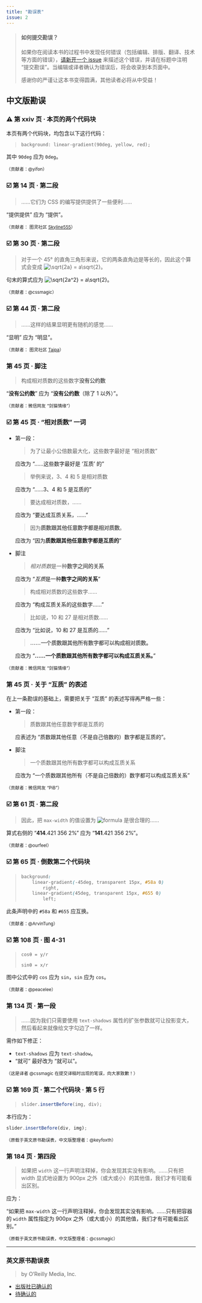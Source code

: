 ```yaml
---
title: "勘误表"
issue: 2
---
```


> #### 如何提交勘误？ <a name="how-to">&nbsp;</a>
> 
> 如果你在阅读本书的过程书中发现任何错误（包括编辑、排版、翻译、技术等方面的错误），[请新开一个 issue](https://github.com/cssmagic/CSS-Secrets/issues/new) 来描述这个错误，并请在标题中注明 “提交勘误”。当编辑或译者确认为错误后，将会收录到本页面中。
> 
> 感谢你的严谨让这本书变得圆满，其他读者必将从中受益！


## 中文版勘误 <a name="zh">&nbsp;</a>

### ⚠️ 第 xxiv 页 · 本页的两个代码块

本页有两个代码块，均包含以下这行代码：

> ```stylus
> background: linear-gradient(90deg, yellow, red);
> ```

其中 `90deg` 应为 `0deg`。

<sup>（贡献者：@yifon）</sup>


### ☑️ 第 14 页 · 第二段

> ……它们为 CSS 的编写提供提供了一些便利……

“提供提供” 应为 “提供”。

<sup>（贡献者： 图灵社区 [Skyline555](http://www.ituring.com.cn/users/228349)）</sup>


### ☑️ 第 30 页 · 第二段

> 对于一个 45° 的直角三角形来说，它的两条直角边是等长的，因此这个算式会变成 ![\sqrt{2a} = a\sqrt{2}](http://latex.codecogs.com/gif.latex?%5csqrt{2a}%20%3d%20a%5csqrt{2})。

句末的算式应为 ![\sqrt{2a^2} = a\sqrt{2}](http://latex.codecogs.com/gif.latex?%5csqrt{2a^2}%20%3d%20a%5csqrt{2})。

<sup>（贡献者：@cssmagic）</sup>


### ☑️ 第 44 页 · 第二段

> ……这样的结果显明更有随机的感觉……

“显明” 应为 “明显”。

<sup>（贡献者： 图灵社区 [Taipa](http://www.ituring.com.cn/users/142654)）</sup>


### 第 45 页 · 脚注

> 构成相对质数的这些数字**没有公约数**

“**没有公约数**” 应为 “**没有公约数**（除了 1 以外）”。

<sup>（贡献者：微信网友 “剑猫情缘”）</sup>

### ☑️ 第 45 页 · “相对质数” 一词

* 第一段：

	> 为了让最小公倍数最大化，这些数字最好是 “相对质数”

	应改为 “……这些数字最好是 ‘互质’ 的”
	
	> 举例来说，3、4 和 5 是相对质数
	
	应改为 “……3、4 和 5 是互质的”
	
	> 要达成相对质数，……
	
	应改为 “要达成互质关系，……”

	> 因为**质数跟其他任意数字都是相对质数**。

	应改为 “因为**质数跟其他任意数字都是互质的**”

* 脚注

	> *相对质数*是一种**数字之间的关系**
	
	应改为 “*互质*是一种**数字之间的关系**”
	
	> 构成相对质数的这些数字……
	
	应改为 “构成互质关系的这些数字……”

	> 比如说，10 和 27 是相对质数……
	
	应改为 “比如说，10 和 27 是互质的……”
	
	> **……一个质数跟其他所有数字都可以构成相对质数。**
	
	应改为 “**……一个质数跟其他所有数字都可以构成互质关系。**”

<sup>（贡献者：微信网友 “剑猫情缘”）</sup>


### 第 45 页 · 关于 “互质” 的表述

在上一条勘误的基础上，需要把关于 “互质” 的表述写得再严格一些：

* 第一段：

	> 质数跟其他任意数字都是互质的
	
	应表述为 “质数跟其他任意（不是自己倍数的）数字都是互质的”。

* 脚注

	> 一个质数跟其他所有数字都可以构成互质关系
	
	应改为 “一个质数跟其他所有（不是自己倍数的）数字都可以构成互质关系”

<sup>（贡献者：微信网友 “PiB”）</sup>


### ☑️ 第 61 页 · 第二段

> 因此，把 `max-width` 的值设置为 ![formula](http://latex.codecogs.com/gif.latex?%5csqrt{2}%20%5ctimes%20100%5c%%20%5capprox%20414.4213562%5c%) 是很合理的……

算式右侧的 “**414**.421 356 2%” 应为 “**141**.421 356 2%”。

<sup>（贡献者：@ourfeel）</sup>


### ☑️ 第 65 页 · 倒数第二个代码块

> ```css
> background:
>     linear-gradient(-45deg, transparent 15px, #58a 0)
>         right,
>     linear-gradient(45deg, transparent 15px, #655 0)
>         left;
> ```

此条声明中的 `#58a` 和 `#655` 应互换。

<sup>（贡献者：@ArvinTung）</sup>


### ☑️ 第 108 页 · 图 4-31

> `cosθ = y/r`
>
> `sinθ = x/r`

图中公式中的 `cos` 应为 `sin`，`sin` 应为 `cos`。

<sup>（贡献者：@peacelee）</sup>


### 第 134 页 · 第一段

> ……因为我们只需要使用 `text-shadows` 属性的扩张参数就可让投影变大，然后看起来就像给文字勾边了一样。

需作如下修正：

* `text-shadows` 应为 `text-shadow`。
* “就可” 最好改为 “就可以”。

<sup>（这是译者 @cssmagic 在提交译稿时出现的笔误，向大家致歉！）</sup>


### ☑️ 第 169 页 · 第二个代码块 · 第 5 行

> ```js
> slider.insertBefore(img, div);
> ```

本行应为：

```js
slider.insertBefore(div, img);
```

<sup>（原载于英文原书勘误表，中文版整理者：@keyfoxth）</sup>


### 第 184 页 · 第四段

> 如果把 `width` 这一行声明注释掉，你会发现其实没有影响。……只有把 width 显式地设置为 900px 之外（或大或小）的其他值，我们才有可能看出区别。

应为：

“如果把 `max-width` 这一行声明注释掉，你会发现其实没有影响。……只有把容器的 `width` 属性指定为 900px 之外（或大或小）的其他值，我们才有可能看出区别。”

<sup>（原载于英文原书勘误表，中文版整理者：@cssmagic）</sup>

***

### 英文原书勘误表 <a name="en">&nbsp;</a>

> by O’Reilly Media, Inc.

* [出版社已确认的](http://www.oreilly.com/catalog/errata.csp?isbn=0636920031123)
* [待确认的](http://www.oreilly.com/catalog/errataunconfirmed.csp?isbn=0636920031123)
